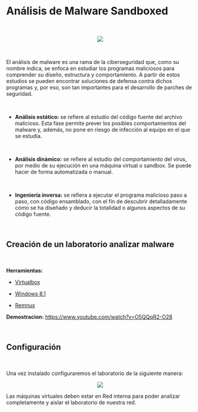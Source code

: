 # Análisis de Malware Sandboxed

<br>

<p align="center">
<img src="./Img/logotipo.png">
</p>

<br>

El análisis de malware es una rama de la ciberseguridad que, como su nombre indica, se enfoca en estudiar los programas maliciosos para comprender su diseño, estructura y comportamiento. A partir de estos estudios se pueden encontrar soluciones de defensa contra dichos programas y, por eso, son tan importantes para el desarrollo de parches de seguridad.

<br>

* **Análisis estático:** se refiere al estudio del código fuente del archivo malicioso. Esta fase permite prever los posibles comportamientos del malware y, además, no pone en riesgo de infección al equipo en el que se estudia.

<br>

* **Análisis dinámico:** se refiere al estudio del comportamiento del virus, por medio de su ejecución en una máquina virtual o sandbox. Se puede hacer de forma automatizada o manual.

<br>

* **Ingeniería inversa:** se refiera a ejecutar el programa malicioso paso a paso, con código ensamblado, con el fin de descubrir detalladamente cómo se ha diseñado y deducir la totalidad o algunos aspectos de su código fuente.

<br>

## Creación de un laboratorio analizar malware

<br>

**Herramientas:**

* [Virtualbox](https://www.virtualbox.org/)

* [Windows 8.1](https://www.microsoft.com/es-es/software-download/windows8ISO)

* [Remnux](https://remnux.org/)

**Demostracion:** https://www.youtube.com/watch?v=O5QQqR2-O28

<br>

## Configuración

<br>

Una vez instalado configuraremos el laboratorio de la siguiente manera:

<p align="center">
<img src="./Img/configuracion.png">
</p>

Las máquinas virtuales deben estar en Red interna para poder analizar completamente y aislar el laboratorio de nuestra red.

